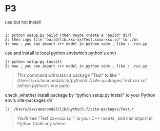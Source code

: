 # P3
use but not install
```shell

1: python setup.py build (then maybe create a "build" dir)
2: then copy file "build/lib.xxx-xx/Test.xxxx-xxx.so" to ./os
3: now , you can import c++ model in python code , like : .run.py

```

use and install to local python env(which python's env)
```
1: python setup.py install 
2: now , you can import c++ model in python code , like : .run.py
```
> This command will install a package "Test" 
>to like " /Users/xxx/anaconda3/lib/python3.7/site-packages/Test.xxx.so"(which python's env path)
>

check ,whether install package by "python setup.py install" to your Python env's site-packages dir
```shell script
ls  /Users/xxx/anaconda3/lib/python3.7/site-packages/Test.*   
```                  
> You'll see "Test.xxx-xxx.so ", is your C++ model , and can import in Python Code any where
